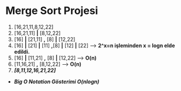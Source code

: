 # Merge Sort Projesi
1. [16,21,11,8,12,22] 
2. [16,21,11]  **|**  [8,12,22]
3. [16]  **|**  [21,11] **,** [8] **|** [12,22]
4. [16] **|** [21] **|** [11] **,**[8] **|** [12] **|** [22] --> **2^x=n işleminden x = logn elde edildi.**
5. [16] **|** [11,21] **,** [8] **|** [12,22] --> **O(n)**
6. [11,16,21] **,** [8,12,22] --> **O(n)**
7. ***[8,11,12,16,21,22]*** 
* ***Big O Notation Gösterimi O(nlogn)***

